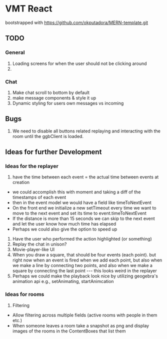 # VMT React
bootstrapped with https://github.com/okputadora/MERN-template.git


## TODO

### General
1. Loading screens for when the user should not be clicking around
1.

### Chat
1. Make chat scroll to bottom by default
1. make message components & style it up
1. Dynamic styling for users own messages vs incoming

## Bugs
1. We need to disable all buttons related replaying and interacting with the room
until the ggbClient is loaded.

## Ideas for further Development
### Ideas for the replayer
1. have the time between each event = the actual time between events at creation
  * we could accomplish this with moment and taking a diff of the timestamps of each event
  * then in the event model we would have a field like timeToNextEvent
  * On the front end we initialize a new setTimeout every time we want to move to the next event
  and set its time to event.timeToNextEvent
  * If the distance is more than 15 seconds we can skip to the next event and
  let the user know how much time has elapsed
  * Perhaps we could also give the option to speed up
1. Have the user who performed the action highlighted (or something)
1. Replay the chat in unison?
1. Movie-player-like UI
1. When you draw a square, that should be four events (each point). but right now
when an event is fired when we add each point, but also when we make a line by
connecting two points, and also when we make a square by connecting the last point
--- this looks weird in the replayer
1. Perhaps we could make the playback look nice by utilizing geogebra's animation api
e.g., setAnimating, startAnimcation

### Ideas for rooms
1. Filtering
  * Allow filtering across multiple fields (active rooms with people in them etc.)
  * When someone leaves a room take a snapshot as png and display images of the rooms
  in the ContentBoxes that list them
